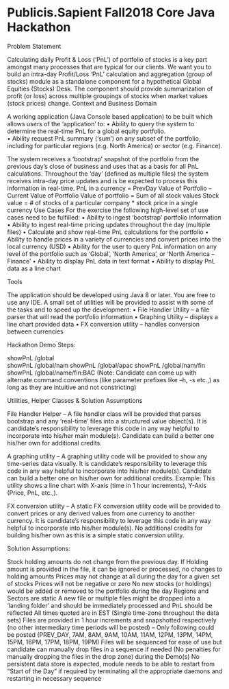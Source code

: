 # Publicis.Sapient Fall2018 Core Java Hackathon


Problem Statement

Calculating daily Profit & Loss (‘PnL’) of portfolio of stocks is a key part amongst many processes that are typical for our clients.
We want you to build an intra-day Profit/Loss ‘PnL’ calculation and aggregation (group of stocks) module as a standalone component for a hypothetical Global Equities (Stocks) Desk.
The component should provide summarization of profit (or loss) across multiple groupings of stocks when market values (stock prices) change.
Context and Business Domain

A working application (Java Console based application) to be built which allows users of the ‘application’ to:
•	Ability to query the system to determine the real-time PnL for a global equity portfolio.  
•	Ability request PnL summary (‘sum’) on any subset of the portfolio, including for particular regions (e.g. North America) or sector (e.g. Finance).

The system receives a ‘bootstrap’ snapshot of the portfolio from the previous day’s close of business and uses that as a basis for all PnL calculations.  Throughout the ‘day’ (defined as multiple files) the system receives intra-day price updates and is be expected to process this information in real-time.
PnL in a currency = PrevDay Value of Portfolio – Current Value of Portfolio
Value of portfolio = Sum of all stock values
Stock value = # of stocks of a particular company * stock price in a single currency
Use Cases
For the exercise the following high-level set of use cases need to be fulfilled:
•	Ability to ingest ‘bootstrap’ portfolio information
•	Ability to ingest real-time pricing updates throughout the day (multiple files)
•	Calculate and show real-time PnL calculations for the portfolio
•	Ability to handle prices in a variety of currencies and convert prices into the local currency (USD)
•	Ability for the user to query PnL information on any level of the portfolio such as ‘Global’, ‘North America’, or ‘North America – Finance’
•	Ability to display PnL data in text format 
•	Ability to display PnL data as a line chart

Tools

The application should be developed using Java 8 or later.  You are free to use any IDE.
A small set of utilities will be provided to assist with some of the tasks and to speed up the development:
•	File Handler Utility – a file parser that will read the portfolio information
•	Graphing Utility – displays a line chart provided data
•	FX conversion utility – handles conversion between currencies


Hackathon Demo Steps:

showPnL /global															
showPnL /global/nam
showPnL /global/apac
showPnL /global/nam/fin
showPnL /global/name/fin:BAC
(Note: Candidate can come up with alternate command conventions (like parameter prefixes like –h, -s etc.,) as long as they are intuitive and not constricting)


Utilities, Helper Classes & Solution Assumptions


File Handler Helper – A file handler class will be provided that parses bootstrap and any ‘real-time’ files into a structured value object(s). It is candidate’s responsibility to leverage this code in any way helpful to incorporate into his/her main module(s). Candidate can build a better one his/her own for additional credits.

A graphing utility – A graphing utility code will be provided to show any time-series data visually. It is candidate’s responsibility to leverage this code in any way helpful to incorporate into his/her module(s). Candidate can build a better one on his/her own for additional credits. Example: This utility shows a line chart with X-axis (time in 1 hour increments), Y-Axis (Price, PnL, etc.,).

FX conversion utility – A static FX conversion utility code will be provided to convert prices or any derived values from one currency to another currency. It is candidate’s responsibility to leverage this code in any way helpful to incorporate into his/her module(s). No additional credits for building his/her own as this is a simple static conversion utility.

Solution Assumptions:

Stock holding amounts do not change from the previous day. If Holding amount is provided in the file, it can be ignored or processed, no changes to holding amounts
Prices may not change at all during the day for a given set of stocks
Prices will not be negative or zero
No new stocks (or holdings) would be added or removed to the portfolio during the day
Regions and Sectors are static
A new file or multiple files might be dropped into a ‘landing folder’ and should be immediately processed and PnL should be reflected
All times quoted are in EST (Single time-zone throughout the data sets)
Files are provided in 1 hour increments and snapshotted respectively (no other intermediary time periods will be posted) – Only following could be posted (PREV_DAY, 7AM, 8AM, 9AM, 10AM, 11AM, 12PM, 13PM, 14PM, 15PM, 16PM, 17PM, 18PM, 19PM)
Files will be sequenced for ease of use but candidate can manually drop files in a sequence if needed (No penalties for manually dropping the files in the drop zone) during the Demo(s)
No persistent data store is expected, module needs to be able to restart from “Start of the Day” if required by terminating all the appropriate daemons and restarting in necessary sequence
